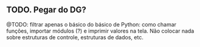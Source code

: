 ## TODO. Pegar do DG?

@TODO: filtrar apenas o básico do básico de Python: como chamar funções, importar módulos (?) e imprimir valores na tela. Não colocar nada sobre estruturas de controle, estruturas de dados, etc. 
